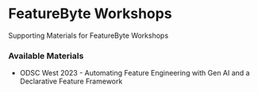 # FeatureByte Workshops
Supporting Materials for FeatureByte Workshops

### Available Materials
- ODSC West 2023 - Automating Feature Engineering with Gen AI and a Declarative Feature Framework